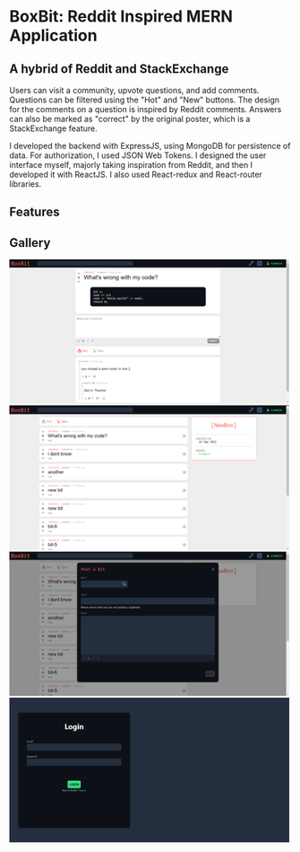 # BoxBit: Reddit Inspired MERN Application
## A hybrid of Reddit and StackExchange
Users can visit a community, upvote questions, and add comments. Questions can be filtered using the "Hot" and "New" buttons. The design for the comments on a question is inspired by Reddit comments. Answers can also be marked as "correct" by the original poster, which is a StackExchange feature.

I developed the backend with ExpressJS, using MongoDB for persistence of data. For authorization, I used JSON Web Tokens. I designed the user interface myself, majorly taking inspiration from Reddit, and then I developed it with ReactJS. I also used React-redux and React-router libraries.

## Features

## Gallery
<p>
  <img src="./screenshots/img1.png" width="500" />
  <img src="./screenshots/img2.png" width="500" /> 
  <img src="./screenshots/img3.png" width="500" />
  <img src="./screenshots/img4.png" width="500" /> 
</P
